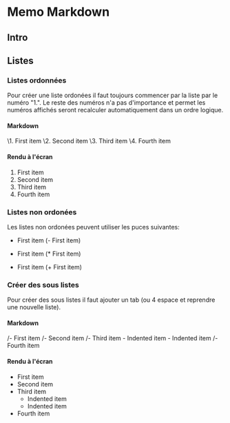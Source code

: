 # Memo Markdown

## Intro

## Listes

### Listes ordonnées

Pour créer une liste ordonées il faut toujours commencer par la liste par le numéro "1.". Le reste des numéros n'a pas d'importance et permet les numéros affichés seront recalculer automatiquement dans un ordre logique.

#### Markdown

\1. First item
\2. Second item
\3. Third item
\4. Fourth item

#### Rendu à l'écran

1. First item
2. Second item
3. Third item
4. Fourth item


### Listes non ordonées

Les listes non ordonées peuvent utiliser les puces suivantes: 

- First item (- First item)
* First item (* First item)
+ First item (+ First item)

### Créer des sous listes

Pour créer des sous listes il faut ajouter un tab (ou 4 espace et reprendre une nouvelle liste).

#### Markdown

/- First item
/- Second item
/- Third item
    - Indented item
    - Indented item
/- Fourth item

#### Rendu à l'écran

- First item
- Second item
- Third item
    - Indented item
    - Indented item
- Fourth item